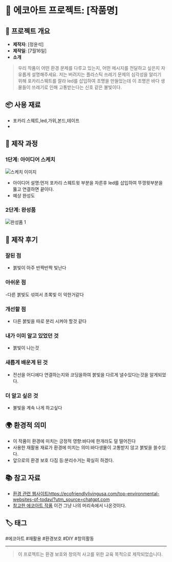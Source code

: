 # 🌱 에코아트 프로젝트: [작품명]

## 📖 프로젝트 개요
- **제작자**: [정윤석]
- **제작일**: [7월16일]
- **소개**
> 우리 작품이 어떤 환경 문제를 다루고 있는지, 어떤 메시지를 전달하고 싶은지 자유롭게 설명해주세요.
>  저는 버려지는 플라스틱 쓰레기 문제의 심각성을 알리기 위해 포카리스웨트를 잘라 led를 삽입하여 조명을 만들었는데 이 조명은 바다 생물들이 쓰레기로 인해  고통받는다는 신호 같은 불빛이다.

## 📦 사용 재료
- 포카리 스웨트,led,가위,본드,테이프
- 

## 🔧 제작 과정

### 1단계: 아이디어 스케치
![스케치 이미지](sketch.jpg)
- 아이디어 설명:먼저 포카리 스웨트윗 부분을 자른후 led를 삽입하여 뚜껑윗부분을 뚫고 연결하면 끝이다.
- 예상 완성도

### 2단계: 완성품
![완성품 1](final1.jpg)

## 💭 제작 후기
### 잘된 점
- 붉빛이 아주 반짝반짝 빛난다

### 아쉬운 점
-다른 붉빛도 섞여서 초록빛 이 악한거같다 

### 개선할 점
- 다른 붉빛을 따로 분리 시켜야 할것 같다

### 내가 이미 알고 있었던 것
- 붉빛이 나는것

### 새롭게 배운게 된 것
- 전선을 어디에다 연결하는지와 코딩을하여 붉빛을 다르게 낼수있다는것을 알게되었다.

### 더 알고 싶은 것
- 불빛을 계속 나게 하고싶다

## 🌍 환경적 의미
- 이 작품이 환경에 미치는 긍정적 영향:바다에 한개라도 덜 떨어진다
- 사용한 재활용 재료가 환경에 미치는 의미:바다생물이 고통받지 않고 붉빛을 쓸수있다.
- 앞으로의 환경 보호 다짐 등:분리수거는 확실히 하겠다.

## 📚 참고 자료
- [환경 관련 웹사이트](링크)https://ecofriendlylivingusa.com/top-environmental-websites-of-today/?utm_source=chatgpt.com
- [참고한 에코아트 작품](링크) 이건 그냥 나의 머리속에서 나온것이다.

## 🏷️ 태그
#에코아트 #재활용 #환경보호 #DIY #창의활동

---

> 이 프로젝트는 환경 보호와 창의적 사고를 위한 교육 목적으로 제작되었습니다.

